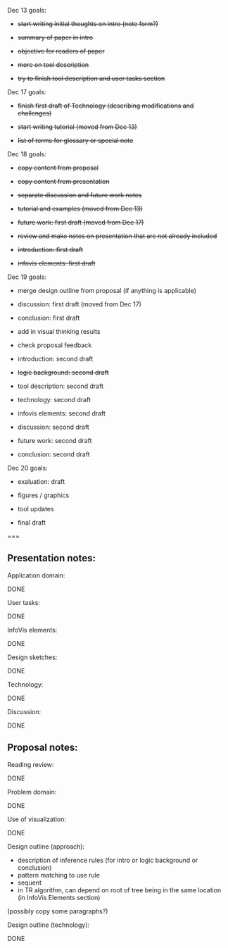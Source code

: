 Dec 13 goals:

- ~~start writing initial thoughts on intro (note form?)~~

- ~~summary of paper in intro~~

- ~~objective for readers of paper~~

- ~~more on tool description~~

- ~~try to finish tool description and user tasks section~~



Dec 17 goals:

- ~~finish first draft of Technology (describing modifications and challenges)~~

- ~~start writing tutorial (moved from Dec 13)~~

- ~~list of terms for glossary or special note~~



Dec 18 goals:

- ~~copy content from proposal~~

- ~~copy content from presentation~~

- ~~separate discussion and future work notes~~

- ~~tutorial and examples (moved from Dec 13)~~

- ~~future work: first draft (moved from Dec 17)~~

- ~~review and make notes on presentation that are not already included~~

- ~~introduction: first draft~~

- ~~infovis elements: first draft~~


Dec 19 goals:

- merge design outline from proposal (if anything is applicable)

- discussion: first draft (moved from Dec 17)

- conclusion: first draft

- add in visual thinking results

- check proposal feedback

- introduction: second draft

- ~~logic background: second draft~~

- tool description: second draft

- technology: second draft

- infovis elements: second draft

- discussion: second draft

- future work: second draft

- conclusion: second draft


Dec 20 goals:

- exaluation: draft

- figures / graphics

- tool updates

- final draft



===


Presentation notes:
---

Application domain:

DONE


User tasks:

DONE


InfoVis elements:

DONE


Design sketches:

DONE


Technology:

DONE


Discussion:

DONE





Proposal notes:
---


Reading review:

DONE


Problem domain:

DONE


Use of visualization:

DONE


Design outline (approach):

- description of inference rules (for intro or logic background or conclusion)
- pattern matching to use rule
- sequent
- in TR algorithm, can depend on root of tree being in the same location (in InfoVis Elements section)

(possibly copy some paragraphs?)


Design outline (technology):

DONE